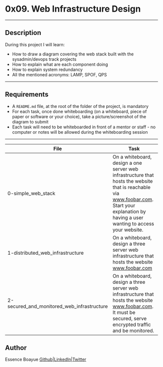 # 0x09. Web Infrastructure Design
---
## Description

During this project I will learn:
- How to draw a diagram covering the web stack built with the sysadmin/devops track projects
- How to explain what are each component doing
- How to explain system redundancy
- All the mentioned acronyms: LAMP, SPOF, QPS
---

## Requirements

- A `README.md` file, at the root of the folder of the project, is mandatory
- For each task, once done whiteboarding (on a whiteboard, piece of paper or software or your choice), take a picture/screenshot of the diagram to submit
- Each task will need to be whiteboarded in front of a mentor or staff - no computer or notes will be allowed during the whiteboarding session

---

File|Task
---|---
0-simple_web_stack | On a whiteboard, design a one server web infrastructure that hosts the website that is reachable via www.foobar.com. Start your explanation by having a user wanting to access your website.
1-distributed_web_infrastructure | On a whiteboard, design a three server web infrastructure that hosts the website www.foobar.com
2-secured_and_monitored_web_infrastructure | On a whiteboard, design a three server web infrastructure that hosts the website www.foobar.com. It must be secured, serve encrypted traffic and be monitored.

## Author
Essence Boayue [Github](https://github.com/eboayue)|[LinkedIn](https://www.linkedin.com/in/essenceboayue/)|[Twitter](https://twitter.com/girlsaregeeks2)
